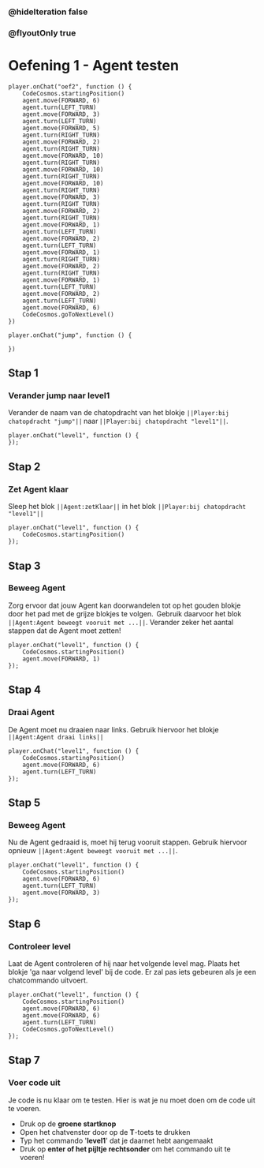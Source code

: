 ### @hideIteration false
### @flyoutOnly true
# Oefening 1 - Agent testen
```blocks
player.onChat("oef2", function () {
    CodeCosmos.startingPosition()
    agent.move(FORWARD, 6)
    agent.turn(LEFT_TURN)
    agent.move(FORWARD, 3)
    agent.turn(LEFT_TURN)
    agent.move(FORWARD, 5)
    agent.turn(RIGHT_TURN)
    agent.move(FORWARD, 2)
    agent.turn(RIGHT_TURN)
    agent.move(FORWARD, 10)
    agent.turn(RIGHT_TURN)
    agent.move(FORWARD, 10)
    agent.turn(RIGHT_TURN)
    agent.move(FORWARD, 10)
    agent.turn(RIGHT_TURN)
    agent.move(FORWARD, 3)
    agent.turn(RIGHT_TURN)
    agent.move(FORWARD, 2)
    agent.turn(RIGHT_TURN)
    agent.move(FORWARD, 1)
    agent.turn(LEFT_TURN)
    agent.move(FORWARD, 2)
    agent.turn(LEFT_TURN)
    agent.move(FORWARD, 1)
    agent.turn(RIGHT_TURN)
    agent.move(FORWARD, 2)
    agent.turn(RIGHT_TURN)
    agent.move(FORWARD, 1)
    agent.turn(LEFT_TURN)
    agent.move(FORWARD, 2)
    agent.turn(LEFT_TURN)
    agent.move(FORWARD, 6)
    CodeCosmos.goToNextLevel()
})
```

```template
player.onChat("jump", function () {

})
```

## Stap 1
### Verander jump naar level1
Verander de naam van de chatopdracht van het blokje ``||Player:bij chatopdracht "jump"||`` naar ``||Player:bij chatopdracht "level1"||``.
 ``` blocks
player.onChat("level1", function () {
});
```

## Stap 2
### Zet Agent klaar
Sleep het blok ``||Agent:zetKlaar||`` in het blok ``||Player:bij chatopdracht "level1"||``
``` blocks
player.onChat("level1", function () {
    CodeCosmos.startingPosition()
});
```

## Stap 3
### Beweeg Agent
Zorg ervoor dat jouw Agent kan doorwandelen tot op het gouden blokje door het pad met de grijze blokjes te volgen. 
Gebruik daarvoor het blok ``||Agent:Agent beweegt vooruit met ...||``.
Verander zeker het aantal stappen dat de Agent moet zetten!
``` blocks
player.onChat("level1", function () {
    CodeCosmos.startingPosition()
    agent.move(FORWARD, 1)
});
```

## Stap 4
### Draai Agent
De Agent moet nu draaien naar links. Gebruik hiervoor het blokje ``||Agent:Agent draai links||``
``` blocks
player.onChat("level1", function () {
    CodeCosmos.startingPosition()
    agent.move(FORWARD, 6)
    agent.turn(LEFT_TURN)
});
```

## Stap 5
### Beweeg Agent
Nu de Agent gedraaid is, moet hij terug vooruit stappen. Gebruik hiervoor opnieuw ``||Agent:Agent beweegt vooruit met ...||``.
``` blocks
player.onChat("level1", function () {
    CodeCosmos.startingPosition()
    agent.move(FORWARD, 6)
    agent.turn(LEFT_TURN)
    agent.move(FORWARD, 3)
});
```

## Stap 6
### Controleer level
Laat de Agent controleren of hij naar het volgende level mag. 
Plaats het blokje 'ga naar volgend level' bij de code. 
Er zal pas iets gebeuren als je een chatcommando uitvoert. 
``` blocks
player.onChat("level1", function () {
    CodeCosmos.startingPosition()
    agent.move(FORWARD, 6)
    agent.move(FORWARD, 6)
    agent.turn(LEFT_TURN)
    CodeCosmos.goToNextLevel()
});
```

## Stap 7
### Voer code uit
Je code is nu klaar om te testen. Hier is wat je nu moet doen om de code uit te voeren.
- Druk op de **groene startknop**
- Open het chatvenster door op de **T**-toets te drukken
- Typ het commando '**level1**' dat je daarnet hebt aangemaakt
- Druk op **enter of het pijltje rechtsonder** om het commando uit te voeren!